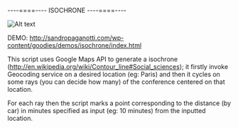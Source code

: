 
----====---- ISOCHRONE ----====----

![Alt text](/relative/path/to/img.jpg?raw=true "Optional Title")


DEMO: http://sandropaganotti.com/wp-content/goodies/demos/isochrone/index.html

This script uses Google Maps API to generate a isochrone (http://en.wikipedia.org/wiki/Contour_line#Social_sciences);
it firstly invoke Geocoding service on a desired location (eg: Paris)
and then it cycles on some rays (you can decide how many) of the 
conference centered on that location. 

For each ray then the script marks a point corresponding to 
the distance (by car) in minutes specified as input (eg: 10 minutes) 
from the inputted location. 

